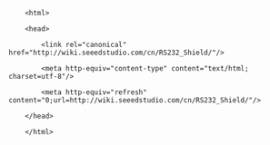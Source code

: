 <!DOCTYPE html>
        <html>
        <head>
            <link rel="canonical" href="http://wiki.seeedstudio.com/cn/RS232_Shield/"/>
            <meta http-equiv="content-type" content="text/html; charset=utf-8"/>
            <meta http-equiv="refresh" content="0;url=http://wiki.seeedstudio.com/cn/RS232_Shield/"/>
        </head>
        </html>